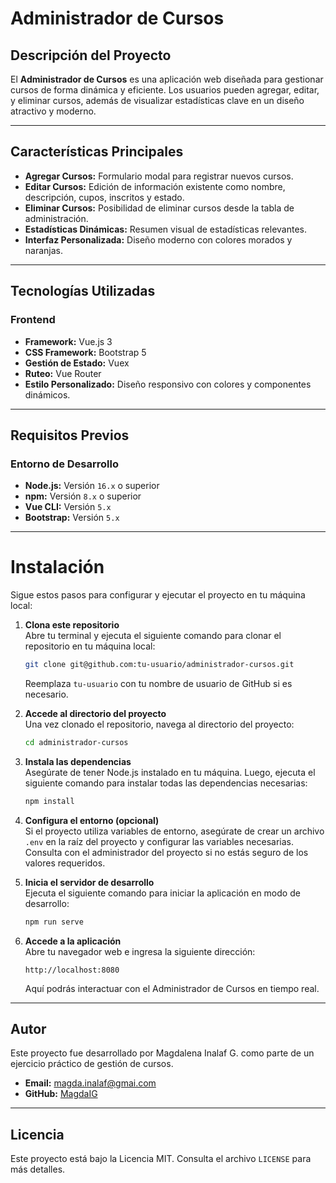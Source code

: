 # Administrador de Cursos

## Descripción del Proyecto
El **Administrador de Cursos** es una aplicación web diseñada para gestionar cursos de forma dinámica y eficiente. Los usuarios pueden agregar, editar, y eliminar cursos, además de visualizar estadísticas clave en un diseño atractivo y moderno.

---

## Características Principales
- **Agregar Cursos:** Formulario modal para registrar nuevos cursos.
- **Editar Cursos:** Edición de información existente como nombre, descripción, cupos, inscritos y estado.
- **Eliminar Cursos:** Posibilidad de eliminar cursos desde la tabla de administración.
- **Estadísticas Dinámicas:** Resumen visual de estadísticas relevantes.
- **Interfaz Personalizada:** Diseño moderno con colores morados y naranjas.

---

## Tecnologías Utilizadas
### Frontend
- **Framework:** Vue.js 3
- **CSS Framework:** Bootstrap 5
- **Gestión de Estado:** Vuex
- **Ruteo:** Vue Router
- **Estilo Personalizado:** Diseño responsivo con colores y componentes dinámicos.

---

## Requisitos Previos
### Entorno de Desarrollo
- **Node.js:** Versión `16.x` o superior
- **npm:** Versión `8.x` o superior
- **Vue CLI:** Versión `5.x`
- **Bootstrap:** Versión `5.x`

---

# Instalación

Sigue estos pasos para configurar y ejecutar el proyecto en tu máquina local:

1. **Clona este repositorio**  
   Abre tu terminal y ejecuta el siguiente comando para clonar el repositorio en tu máquina local:
   ```bash
   git clone git@github.com:tu-usuario/administrador-cursos.git
   ```
   Reemplaza `tu-usuario` con tu nombre de usuario de GitHub si es necesario.

2. **Accede al directorio del proyecto**  
   Una vez clonado el repositorio, navega al directorio del proyecto:
   ```bash
   cd administrador-cursos
   ```

3. **Instala las dependencias**  
   Asegúrate de tener Node.js instalado en tu máquina. Luego, ejecuta el siguiente comando para instalar todas las dependencias necesarias:
   ```bash
   npm install
   ```

4. **Configura el entorno (opcional)**  
   Si el proyecto utiliza variables de entorno, asegúrate de crear un archivo `.env` en la raíz del proyecto y configurar las variables necesarias. Consulta con el administrador del proyecto si no estás seguro de los valores requeridos.

5. **Inicia el servidor de desarrollo**  
   Ejecuta el siguiente comando para iniciar la aplicación en modo de desarrollo:
   ```bash
   npm run serve
   ```

6. **Accede a la aplicación**  
   Abre tu navegador web e ingresa la siguiente dirección:
   ```
   http://localhost:8080
   ```
   Aquí podrás interactuar con el Administrador de Cursos en tiempo real.

---

## Autor

Este proyecto fue desarrollado por Magdalena Inalaf G. como parte de un ejercicio práctico de gestión de cursos.

- **Email:** magda.inalaf@gmai.com
- **GitHub:** [MagdaIG](https://github.com/MagdaIG)

---

## Licencia

Este proyecto está bajo la Licencia MIT. Consulta el archivo `LICENSE` para más detalles.

